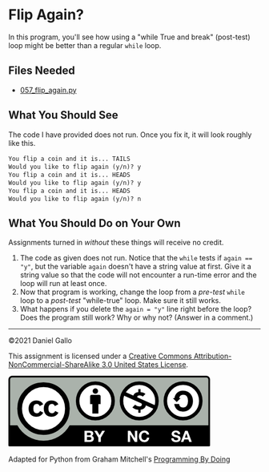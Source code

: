 # Flip Again?

In this program, you'll see how using a "while True and break" (post-test) loop might be better than a regular `while` loop.


## Files Needed

* [057_flip_again.py](../_static/examples/057_flip_again.py)


What You Should See
-------------------

The code I have provided does not run. Once you fix it, it will look roughly like this.

```
You flip a coin and it is... TAILS
Would you like to flip again (y/n)? y
You flip a coin and it is... HEADS
Would you like to flip again (y/n)? y
You flip a coin and it is... HEADS
Would you like to flip again (y/n)? n
```

What You Should Do on Your Own
------------------------------
Assignments turned in *without* these things will receive
no credit.

1. The code as given does not run. Notice that the `while` tests if `again == "y"`, but the variable `again` doesn't have a string value at first. Give it a string value so that the code will not encounter a run-time error and the loop will run at least once.
2. Now that program is working, change the loop from a *pre-test* `while` loop to a *post-test* "while-true" loop. Make sure it still works. 
3. What happens if you delete the `again = "y"` line right before the loop? Does the program still work? Why or why not? (Answer in a comment.)


---


©2021 Daniel Gallo


This assignment is licensed under a
[Creative Commons Attribution-NonCommercial-ShareAlike 3.0 United States License](https://creativecommons.org/licenses/by-nc-sa/3.0/us/deed.en_US).  

![Creative Commons License](images/by-nc-sa.png)

Adapted for Python from Graham Mitchell's [Programming By Doing](https://programmingbydoing.com/)